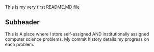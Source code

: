 This is my very first README.MD file

## Subheader

This is A place where I store self-assigned AND institutionally assigned computer science problems. My commit history details my progress on each problem.
